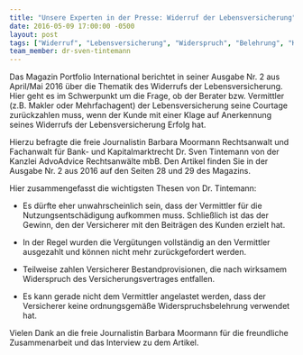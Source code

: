 ```yaml
---
title: "Unsere Experten in der Presse: Widerruf der Lebensversicherung"
date: 2016-05-09 17:00:00 -0500
layout: post
tags: ["Widerruf", "Lebensversicherung", "Widerspruch", "Belehrung", "Klage", "Courtage", "Makler", "Vermittler", "AdvoAdvice", "Dr. Sven Tintemann", "Portfolio International"]
team_member: dr-sven-tintemann
---
```


Das Magazin Portfolio International berichtet in seiner Ausgabe Nr. 2 aus April/Mai 2016 über die Thematik des Widerrufs der Lebensversicherung. Hier geht es im Schwerpunkt um die Frage, ob der Berater bzw. Vermittler (z.B. Makler oder Mehrfachagent) der Lebensversicherung seine Courtage zurückzahlen muss, wenn der Kunde mit einer Klage auf Anerkennung seines Widerrufs der Lebensversicherung Erfolg hat.&nbsp;

Hierzu befragte die freie Journalistin Barbara Moormann Rechtsanwalt und Fachanwalt für Bank- und Kapitalmarktrecht Dr. Sven Tintemann von der Kanzlei AdvoAdvice Rechtsanwälte mbB. Den Artikel finden Sie in der Ausgabe Nr. 2 aus 2016 auf den Seiten 28 und 29 des Magazins.&nbsp;

Hier zusammengefasst die wichtigsten Thesen von Dr. Tintemann:&nbsp;

- Es dürfte eher unwahrscheinlich sein, dass der Vermittler für die Nutzungsentschädigung aufkommen muss. Schließlich ist das der Gewinn, den der Versicherer mit den Beiträgen des Kunden erzielt hat.

- In der Regel wurden die Vergütungen vollständig an den Vermittler ausgezahlt und können nicht mehr zurückgefordert werden.&nbsp;

- Teilweise zahlen Versicherer Bestandprovisionen, die nach wirksamem Widerspruch des Versicherungsvertrages entfallen.&nbsp;

- Es kann gerade nicht dem Vermittler angelastet werden, dass der Versicherer keine ordnungsgemäße Widerspruchsbelehrung verwendet hat.&nbsp;

Vielen Dank an die freie Journalistin Barbara Moormann für die freundliche Zusammenarbeit und das Interview zu dem Artikel.&nbsp;

